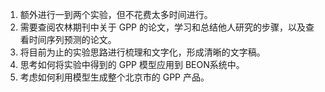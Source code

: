 1. 额外进行一到两个实验，但不花费太多时间进行。
2. 需要查阅农林期刊中关于 GPP 的论文，学习和总结他人研究的步骤，以及查看时间序列预测的论文。
3. 将目前为止的实验思路进行梳理和文字化，形成清晰的文字稿。
4. 思考如何将实验中得到的 GPP 模型应用到 BEON系统中。
5. 考虑如何利用模型生成整个北京市的 GPP 产品。